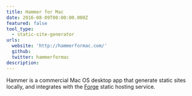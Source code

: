 ```yaml
---
title: Hammer for Mac
date: 2016-08-09T00:00:00.000Z
featured: false
tool_type:
  - static-site-generator
urls:
  website: 'http://hammerformac.com/'
  github:
  twitter: hammerformac
description:
---
```


Hammer is a commercial Mac OS desktop app that generate static sites locally, and integrates with the [Forge](/tool/forge/) static hosting service.
